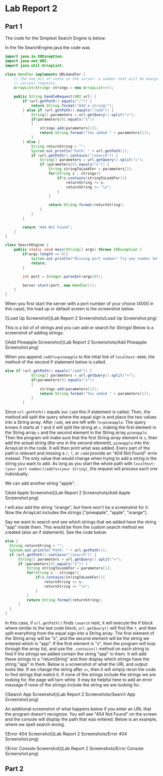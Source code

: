 # Lab Report 2

## Part 1
The code for the Simplest Search Engine is below:

In the file SearchEngine.java the code was

```java
import java.io.IOException;
import java.net.URI;
import java.util.ArrayList;

class Handler implements URLHandler {
    // The one bit of state on the server: a number that will be manipulated by
    // various requests.
    ArrayList<String> strings = new ArrayList<>();

    public String handleRequest(URI url) {
        if (url.getPath().equals("/")) {
            return String.format("Add a string!");
        } else if (url.getPath().equals("/add")) {
            String[] parameters = url.getQuery().split("=");
            if(parameters[0].equals("s"))
            {
                strings.add(parameters[1]);
                return String.format("You added " + parameters[1]);
            }
        } else {
            String returnString = "";
            System.out.println("Path: " + url.getPath());
            if (url.getPath().contains("/search")) {
                String[] parameters = url.getQuery().split("=");
                if (parameters[0].equals("s")) {
                    String stringToLookFor = parameters[1];
                    for(String s : strings){
                        if(s.contains(stringToLookFor)){
                            returnString += s;
                            returnString += "\n";
                        }
                    }

                    return String.format(returnString);
                }
            }
        }

        return "404 Not Found";
    }
}

class SearchEngine {
    public static void main(String[] args) throws IOException {
        if(args.length == 0){
            System.out.println("Missing port number! Try any number between 1024 to 49151");
            return;
        }

        int port = Integer.parseInt(args[0]);

        Server.start(port, new Handler());
    }
}
```
When you first start the server with a port number of your choice (4000 in this case), the load up or default screen is the screenshot below.

![Load Up Screenshot](Lab Report 2 Screenshots/Load Up Screenshot.png)

This is a list of of strings and you can add or search for Strings! Below is a screenshot of adding strings.

![Add Pineapple Screenshot](Lab Report 2 Screenshots/Add Pineapple Screenshot.png)

When you append `/add?s=pineapple` to the intial link of `localhost:4000`, the method of the second if statement below is called.
```java
else if (url.getPath().equals("/add")) {
            String[] parameters = url.getQuery().split("=");
            if(parameters[0].equals("s"))
            {
                strings.add(parameters[1]);
                return String.format("You added " + parameters[1]);
            }
        }
```

Since `url.getPath()` equals our `/add` this if statement is called. Then, the method will split the query where the equal sign is and place the two values into a String array. After `/add`, we are left with `?s=pineapple`. The query knows it starts at `?` and it will split the string at `=`, making the first element in the String array `s` and the second element in the String array `pineapple`. Then the program will make sure that the first String array element is `s`, then add the actual string (the one in the second element), `pineapple` into the ArrayList in the code. It will then print what was added. Every part of the path is relevant and missing a `/`, `?`, or `/add` provide an "404 Not Found" error instead. The only value that would change when trying to add a string is the string you want to add. As long as you start the whole path with `localhost:(your port number)/add?s=(your String)`, the request will process each one individually. 

We can add another string "apple".

![Add Apple Screenshot](Lab Report 2 Screenshots/Add Apple Screenshot.png)

I will also add the string "orange", but there won't be a screenshot for it. Now the ArrayList includes the strings ["pineapple", "apple", "orange"].

Say we want to search and see which strings that we added have the string "app" inside them. This would be from the custom search method we created (also an if statement). See the code below:

```java
else {
  String returnString = "";
  System.out.println("Path: " + url.getPath());
  if (url.getPath().contains("/search")) {
      String[] parameters = url.getQuery().split("=");
      if (parameters[0].equals("s")) {
          String stringToLookFor = parameters[1];
          for(String s : strings){
              if(s.contains(stringToLookFor)){
                  returnString += s;
                  returnString += "\n";
              }
          }
          return String.format(returnString);
      }
  }
}
```

In this case, if `url.getPath()` finds `\search` next, it will execute the if block where similar to the last code block, `url.getQuery()` will find the `?`, and then split everything from the equal sign into a String array. The first element of the String array will be "s", and the second element will be the string we entered which is "app". If the first element is "s", then the program will loop through the array list, and use the `.contains()` method on each string to find if the strings we added contain the string "app" in them. It will add these strings to a "returnString" and then display which strings have the string "app" in them. Below is a screenshot of what the URL and output looks like. If we change the string after `s=`, then it will simply rerun the code to find strings that match it. If none of the strings include the strings we are looking for, the page will turn white. It may be helpful here to add an error message if none of the strings include the string we are looking for.

![Search App Screenshot](Lab Report 2 Screenshots/Search App Screenshot.png)

An additional screenshot of what happens below if you enter an URL that the program doesn't recognize. You will see "404 Not Found" on the screen and the console will display the path that was entered. Below is an example, where we spell search wrong.

![Error 404 Screenshot](Lab Report 2 Screenshots/Error 404 Screenshot.png)

![Error Console Screenshot](Lab Report 2 Screenshots/Error Console Screenshot.png)

## Part 2





